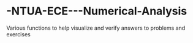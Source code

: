 # -NTUA-ECE---Numerical-Analysis
Various functions to help visualize and verify answers to problems and exercises
